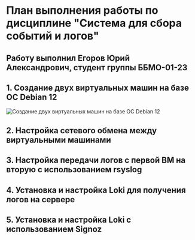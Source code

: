 # План выполнения работы по дисциплине "Система для сбора событий и логов"

## Работу выполнил Егоров Юрий Александрович, студент группы ББМО-01-23



## 1. Создание двух виртуальных машин на базе ОС Debian 12

![Создание двух виртуальных машин на базе ОС Debian 12](E:\MIREA\CCCL\pr1\pr1\9.png)


## 2. Настройка сетевого обмена между виртуальными машинами




## 3. Настройка передачи логов с первой ВМ на вторую с использованием rsyslog



## 4. Установка и настройка Loki для получения логов на сервере



## 5. Установка и настройка Loki с использованием Signoz


